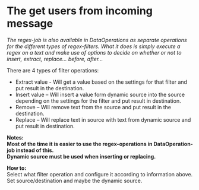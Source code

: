 # The get users from incoming message #

*The regex-job is also available in DataOperations as separate operations for the different types of regex-filters.
What it does is simply execute a regex on a text and make use of options to decide on whether or not to insert, extract, replace… before, after…*

There are 4 types of filter operations:

  * Extract value - Will get a value based on the settings for that filter and put result in the destination.
  * Insert value – Will insert a value form dynamic source into the source depending on the settings for the filter and put result in destination.
  * Remove – Will remove text from the source and put result in the destination.
  * Replace – Will replace text in source with text from dynamic source and put result in destination.




**Notes:  
Most of the time it is easier to use the regex-operations in DataOperation-job instead of this.  
Dynamic source must be used when inserting or replacing.**


**How to:**  
Select what filter operation and configure it according to information above.
Set source/destination and maybe the dynamic source.

